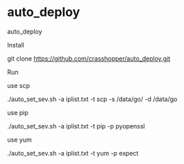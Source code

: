 # auto_deploy
auto_deploy

Install

git clone https://github.com/crasshopper/auto_deploy.git


Run



use scp 

./auto_set_sev.sh  -a iplist.txt -t scp  -s /data/go/ -d  /data/go

use pip  

./auto_set_sev.sh  -a iplist.txt -t pip -p pyopenssl

use yum 

./auto_set_sev.sh  -a iplist.txt -t yum -p expect




